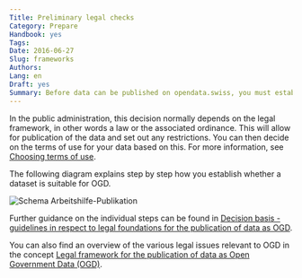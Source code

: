 ```yaml
---
Title: Preliminary legal checks
Category: Prepare
Handbook: yes
Tags:
Date: 2016-06-27
Slug: frameworks
Authors:
Lang: en
Draft: yes
Summary: Before data can be published on opendata.swiss, you must establish whether their publication as OGD is permitted.
---
```


In the public administration, this decision normally depends on the legal framework, in other words a law or the associated ordinance. This will allow for publication of the data and set out any restrictions. You can then decide on the terms of use for your data based on this. For more information, see [Choosing terms of use](terms).

The following diagram explains step by step how you establish whether a dataset is suitable for OGD.

![Schema Arbeitshilfe-Publikation](../../images/chart-arbeitshilfe-publikation-de.png)

Further guidance on the individual steps can be found in [Decision basis - guidelines in respect to legal foundations for the publication of data as OGD](/de/library/entscheid-rechtsgrundlagen).

You can also find an overview of the various legal issues relevant to OGD in the concept [Legal framework for the publication of data as Open Government Data (OGD)](/en/library/konzept-rechtliche-rahmen).
